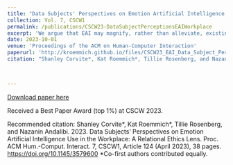 ```yaml
---
title: "Data Subjects' Perspectives on Emotion Artificial Intelligence Use in the Workplace: A Relational Ethics Lens"
collection: Vol. 7, CSCW1
permalink: /publications/CSCW23-DataSubjectPerceptionsEAIWorkplace
excerpt: 'We argue that EAI may magnify, rather than alleviate, existing challenges data subjects face in the workplace and suggest that some EAI-inflicted harms would persist even if concerns of EAI’s accuracy and bias are addressed.'
date: 2023-10-01
venue: 'Proceedings of the ACM on Human-Computer Interaction'
paperurl: 'http://kroemmich.github.io/files/CSCW23_EAI_Data_Subject_Perceptions_Workplace.pdf'
citation: "Shanley Corvite*, Kat Roemmich*, Tillie Rosenberg, and Nazanin Andalibi. 2023. Data Subjects’ Perspectives on Emotion Artificial Intelligence Use in the Workplace: A Relational Ethics Lens. Proc. ACM Hum.-Comput. Interact. 7, CSCW1, Article 124 (April 2023), 38 pages. https://doi.org/10.1145/3579600. *Co-first authors contributed equally."



---
```



[Download paper here](https://kroemmich.github.io/files/CSCW23_EAI_Data_Subject_Perceptions_Workplace.pdf)

Received a Best Paper Award (top 1%) at CSCW 2023.


Recommended citation: Shanley Corvite*, Kat Roemmich*, Tillie Rosenberg, and Nazanin Andalibi. 2023. Data Subjects’ Perspectives on Emotion Artificial Intelligence Use in the Workplace: A Relational Ethics Lens. Proc. ACM Hum.-Comput. Interact. 7, CSCW1, Article 124 (April 2023), 38 pages. https://doi.org/10.1145/3579600 *Co-first authors contributed equally.
